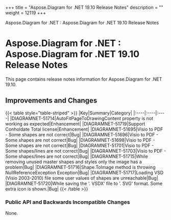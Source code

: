 +++
title = "Aspose.Diagram for .NET 19.10 Release Notes" 
description = "" 
weight = 12119 
+++

Aspose.Diagram for .NET : Aspose.Diagram for .NET 19.10 Release Notes  

# Aspose.Diagram for .NET : Aspose.Diagram for .NET 19.10 Release Notes


This page contains release notes information for Aspose.Diagram for .NET 19.10.

## Improvements and Changes

{{< table style="table-striped" >}}
|Key|Summary|Category|
|:----|:----|:----|
|DIAGRAMNET-51714|AutoFitPageToDrawingContent property is not working as expected|Enhancement|
|DIAGRAMNET-51719|Support Conholdate Total license|Enhancement|
|DIAGRAMNET-51695|Visio to PDF - Some shapes are not correct|Bug|
|DIAGRAMNET-51696|Visio to PDF - Some shapes are not correct|Bug|
|DIAGRAMNET-51698|Visio to PDF - Some shapes are not correct|Bug|
|DIAGRAMNET-51701|Visio to PDF - Some shapes/lines are not correct|Bug|
|DIAGRAMNET-51703|Visio to PDF - Some shapes/lines are not correct|Bug|
|DIAGRAMNET-51715|While removing unused master shapes and styles only the image has a problem|Bug|
|DIAGRAMNET-51716|Shape.ToImage method is throwing NullReferenceException Exception|Bug|
|DIAGRAMNET-51717|Loading VSD (Visio 2003-2010) file some user values of shapes are unreachable|Bug|
|DIAGRAMNET-51720|While saving the ‘. VSDX’ file to ‘. SVG’ format. Some extra icon is shown.|Bug|
{{< /table >}}

### **Public API and Backwards Incompatible Changes**

None.

